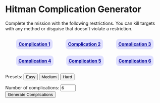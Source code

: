 <style>
.complication-list {
	display: flex;
	margin: 1em;
	flex-direction: row;
	justify-content: space-around;
	flex-wrap: wrap;
}
.complication-list>* {
	margin: 10px 0;
	padding: 0 15px;
	font-weight: bold;
	color: #000099;
	text-decoration: underline;
	text-decoration-style: dotted;
}
.complication-list>*>* {
	padding: 8px;
	background: #E0E0FF;
	border-radius: 10px;
	white-space: nowrap;
}
</style>

<h1>Hitman Complication Generator</h1>

<p>Complete the mission with the following restrictions. You can kill targets with any method or disguise that doesn't violate a restriction.</p>

<div class="complication-list">
	<div><div id="complication1">Complication 1</div></div>
	<div><div id="complication2">Complication 2</div></div>
	<div><div id="complication3">Complication 3</div></div>
	<div><div id="complication4">Complication 4</div></div>
	<div><div id="complication5">Complication 5</div></div>
	<div><div id="complication6">Complication 6</div></div>
</div>

Presets: <button id="easy" onclick="setComplicationCount(2)">Easy</button> <button id="medium" onclick="setComplicationCount(4)">Medium</button> <button id="hard" onclick="setComplicationCount(6)">Hard</button>

Number of complications: <input id="complicationCount" type="number" value="6" min="1" max="6" onchange="generate()"><br>
<button onclick="generate()">Generate Complications</button>


<script>
const complications = [
	{
		name: 'Default Start',
		hint: 'NG default location or closest NG+ start',
		exclude: ['Disguise Start Only', 'Suit Start Only'],
	},
	{
		name: 'Disguise Start Only',
		hint: 'No suit starting locations',
		exclude: ['Default Start', 'Suit Start Only'],
	},
	{
		name: 'Suit Start Only',
		hint: 'Only suit starting locations.',
		exclude: ['Disguise Start Only', 'Default Start'],
	},
	{
		name: 'Free Disguises Only',
		hint: 'No taking disguises from NPCs, only disguises lying around.',
		exclude: ['No Free Disguises', 'No Disguise Changes'],
	},
	{
		name: 'No Free Disguises',
		hint: 'Not allowed to use any disguises lying around, only ones from NPCs or starting location.',
		exclude: ['Free Disguises Only', 'No Disguise Changes'],
	},
	{
		name: 'No Disguise Changes',
		hint: 'Remain in the disguise you start the level with.',
		exclude: ['Free Disguises Only', 'No Free Disguises'],
	},
	{
		name: 'No KOs',
		hint: 'Do not pacify any NPC in any way, including targets.',
		exclude: ['No Target KOs'],
	},
	{
		name: 'No Target KOs',
		hint: 'Do not KO the targets before killing.',
		exclude: ['No KOs'],
	},
	{
		name: 'No Shooting',
		hint: 'Bringing a weapon is okay, but you\'re not allowed to fire it.',
	},
	{
		name: 'No Emetics',
		hint: 'No making NPCs sick in any way.',
	},
	{
		name: 'No Dart Guns',
		hint: 'No dart guns in loadout.',
	},
	{
		name: 'No Falling Object Kills',
		hint: 'No killing targets with chandeliers or other falling objects.',
	},
	{
		name: 'No Propane Kills',
		hint: 'Targets cannot be killed with propane. You may still blow up propane for panics etc.',
	},
	{
		name: 'No Body Dumping',
		hint: 'No hiding of bodies in cupboards or freezers etc. Hiding in grass is still fine.',
		exclude: ['No Body Dragging'],
	},
	{
		name: 'No Body Dragging',
		hint: 'No dragging bodies of KO\'d or killed NPCs. Yes, this also means no hiding bodies unless they land in a hiding spot.',
		exclude: ['No Body Dumping'],
	},
	{
		name: 'No Loud Explosions (excludes breaching charges)',
		hint: 'No causing explosions at all, including fire extinguishers. Keep it quiet, no bomb threat alerts.',
	},
	{
		name: 'No Ladder or Pipe Climbing',
		hint: 'Vaulting and ledge shimmying is okay because I\'m not a sadist and I value your patience.',
	},
	{
		name: 'No Throwing',
		hint: 'No throwing any items, even at people\'s heads. Dropping or placing them is okay.',
		exclude: ['No Placing or Dropping'],
	},
	{
		name: 'No Placing or Dropping',
		hint: 'No placing or dropping items or weapons. Throwing is okay. Enjoy the extra attention.',
		exclude: ['No Throwing'],
	},
	{
		name: 'Loadout: No Silenced Guns',
		hint: 'Unsuppressed guns only. Includes dart guns.',
	},
	{
		name: 'Loadout: No Automatic Weapons',
		hint: 'No SMGs or F/A pistols in loadout. Find another way to get your doors open.',
	},
	{
		name: 'Loadout: No ICA Titanium Crowbar or Lockpicks',
		hint: 'Choose another way through locked doors or find a crowbar in the map.',
	},
	{
		name: 'Loadout: No Tasers or EMP',
		hint: 'No bringing those items that spark in your loadout.',
	},
	{
		name: 'Loadout: Explosive Items Only (weapon slot still allowed)',
		hint: 'Only allowed to bring explosive items in your item slots and ICA drops. You can still bring a weapon in your weapon slot. Includes breaching charges and anything else that creates a real explosion (no flash devices or goldbrick proximity mine, etc.).',
	},
	{
		name: 'Loadout: \'Legal\' Items Only',
		hint: 'No bringing items that are illegal to hold. You may still bring micro devices and items that are only illegal to throw (e.g. micro taser, golf ball). Only applies to item slots, not the weapon slot.',
	},
	{
		name: 'Loadout: Concealable Weapon Only',
		hint: 'Only bring guns in the weapon slot or ICA drops that can pass frisk detection.',
	},
	{
		name: 'Loadout: Concealable Items Only',
		hint: 'Only bring items in the item slots or ICA drops that can pass frisk detection.',
	},
	{
		name: 'Loadout: Audio Luring Items Only',
		hint: 'Only bring items that will casually lure NPCs via audio when placed or detonated e.g. audio devices, flash phone, napoleon, goldbrick proximity mine (snail). Includes breaching charge! You don\'t have to lure anyone with them though.',
	},
	{
		name: 'Loadout: No Briefcases or Agency Pickups',
		hint: 'No bringing briefcases in loadout or via agency pickups. Hidden stashes only.',
	},
	{
		name: 'Loadout: No Stashes / Agency Pickups Only',
		hint: 'Can only use Agency Pickups locations to smuggle in items, not stashes.',
	},
	{
		name: 'Loadout: No Gear / Smuggle Item Only',
		hint: 'The only item you can bring will be via a smuggle point, not in your gear slots.'
	},
	{
		name: 'Loadout: No Concealed Weapon or Gear Weapon / Smuggle Weapon Only',
		hint: 'The only weapon you can bring will be via a smuggle point, not in your concealed weapon slot or your gear slot.'
	},
];
const complicationEls = [
	document.getElementById('complication1'),
	document.getElementById('complication2'),
	document.getElementById('complication3'),
	document.getElementById('complication4'),
	document.getElementById('complication5'),
	document.getElementById('complication6'),
];

function getRandomComplication() {
	return complications[Math.floor(Math.random() * complications.length)];
}

function generate() {
	const count = getComplicationCount();
	const choices = complications;
	const exclude = [];
	const picks = complications
		.map((value) => ({ value, sort: Math.random() }))
		.sort((a, b) => a.sort - b.sort)
		.map(({ value }) => value);
	
	for (let i = 0; i < picks.length && i < count; ++i) {
		const pick = picks[i];
		
		if (exclude.includes(pick.name)) {
			picks.splice(i--);
		} else {
			if (typeof pick.exclude !== 'undefined') {
				exclude.push(...pick.exclude);
			}
		}
	}
	
	for (let i = 0; i < complicationEls.length; ++i) {
		if (i < picks.length) {
			complicationEls[i].textContent = picks[i].name;
			complicationEls[i].title = picks[i].hint;
		} else {
			complicationEls[i].textContent = '';
			complicationEls[i].title = '';
		}
	}
}
	
function setComplicationCount(number) {
	const complicationCount = document.getElementById('complicationCount');
	complicationCount.value = number;
}
	
function getComplicationCount() {
	return parseInt(document.getElementById('complicationCount').value);
}

generate();
</script>

